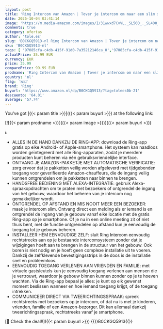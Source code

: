 ```yaml
---
layout: post
title: 'Ring Intercom van Amazon | Tover je intercom om naar een slim systeem met ontgrendeling op afstand  tweerichtingsspraak en gastgebruikers | Eenvoudig te installeren | Werkt met Alexa'
date: 2025-10-04 03:41:14
image: 'https://m.media-amazon.com/images/I/31wwxd7CvVL._SL500_._SL400_.jpg'
comments: true
category: ofertas
author: 'tole.es'
slug: 'B0CKGQ5913-nl Ring Intercom van Amazon | Tover je intercom om naar een...'
sku: 'B0CKGQ5913-nl'
tags: [ '97085cfa-c4db-415f-91d0-7a35212146ca_0','97085cfa-c4db-415f-91d0-7a35212146ca_4101','Amazon-apparaten','Amazon-apparaten & accessoires','Arborist Merchandising Root','Deurbellen & -ontvangers','Ringtercom','Self Service','Sensoren','Smart Home-beveiliging & -verlichting','Special Features Stores','ring','🇳🇱', ]
actualPrice: 35.99 EUR
currency: EUR
price: 35.99
comparePrice: 99.99 EUR
prodname: 'Ring Intercom van Amazon | Tover je intercom om naar een slim systeem met ontgrendeling op afstand  tweerichtingsspraak en gastgebruikers | Eenvoudig te installeren | Werkt met Alexa'
country: 'nl'
flag: '🇳🇱'
brand: 'Ring'
buyurl: 'https://www.amazon.nl/dp/B0CKGQ5913/?tag=tolees0b-21'
descuento: '64.01'
average: '57.74'
---
```


You've got [{{< param title >}}]({{< param buyurl >}}) at the following link:

[![{{< param prodname >}}]({{< param image >}})]({{< param buyurl >}})

ℹ️:

- ALLES IN DE HAND DANKZIJ DE RING-APP: download de Ring-app gratis op elke Android- of Apple-smartphone. Het systeem kan naadloos worden geïntegreerd met alle Ring-apparaten, zodat je meerdere producten kunt beheren via één gebruiksvriendelijke interface.
- ONTVANG JE AMAZON-PAKKETJE MET AUTOMATISCHE VERIFICATIE: zorg ervoor dat je pakketten veilig worden afgeleverd met tijdgebonden toegang voor geverifieerde Amazon-chauffeurs, die de ingang veilig kunnen ontgrendelen om je pakketten naar binnen te brengen.
- HANDSFREE BEDIENING MET ALEXA-INTEGRATIE: gebruik Alexa-spraakopdrachten om te praten met bezoekers of ontgrendel de ingang van het gebouw, waardoor het beheren van je intercom nog gemakkelijker wordt.
- ONTGRENDEL OP AFSTAND EN MIS NOOIT MEER EEN BEZOEKER: maak je intercom slim. Ontvang direct een melding als er iemand is en ontgrendel de ingang van je gebouw vanaf elke locatie met de gratis Ring-app op je smartphone. Of je nu in een online meeting zit of niet thuis bent, met de functie ontgrendelen op afstand kun je eenvoudig de toegang tot je gebouw beheren.
- INSTALLEER HEM EENVOUDIGE ZELF: sluit Ring Intercom eenvoudig rechtstreeks aan op je bestaande intercomsysteem zonder dat je wijzigingen hoeft aan te brengen in de structuur van het gebouw. Ook boren is niet nodig en je hoeft geen complexe installatie uit te voeren. Dankzij de zelfklevende bevestigingsstrips in de doos is de installatie snel en probleemloos.
- EENVOUDIG TOEGANG VERLENEN AAN VRIENDEN EN FAMILIE: met virtuele gastsleutels kun je eenvoudig toegang verlenen aan mensen die je vertrouwt, waardoor je gebouw binnen kunnen zonder op je te hoeven wachten. Via de Ring-app bepaal je alles: je kunt op elk gewenst moment beslissen wanneer en hoe iemand toegang krijgt, of de toegang intrekken.
- COMMUNICEER DIRECT VIA TWEERICHTINGSSPRAAK: spreek rechtstreeks met bezoekers op je intercom, of dat nu is met je kinderen, vrienden, familie of een Amazon-bezorger. Dit kan allemaal dankzij tweerichtingsspraak, rechtstreeks vanaf je smartphone.

[🛒 Check the deal!!]({{< param buyurl >}})
{{<world>}}B0CKGQ5913{{</world>}}
